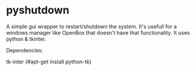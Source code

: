 # pyshutdown

A simple gui wrapper to restart/shutdown the system. It's usefull for a windows manager like OpenBox that doesn't have that functionality.
It uses python & tkinter.

Dependencies:

tk-inter (#apt-get install python-tk)
